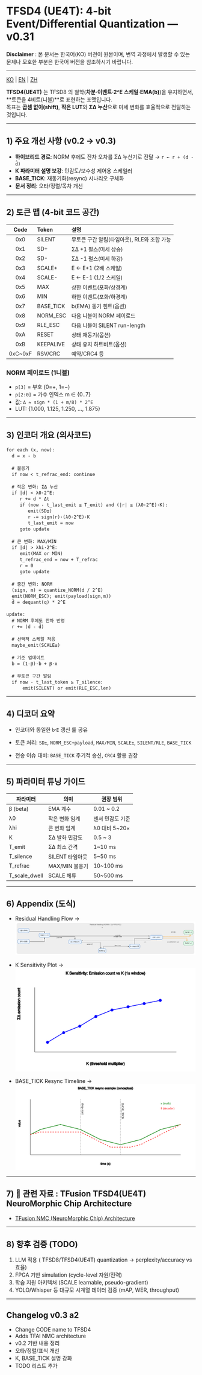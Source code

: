 # TFSD4 (UE4T): 4-bit Event/Differential Quantization — v0.31

**Disclaimer** : 본 문서는 한국어(KO) 버전이 원본이며, 번역 과정에서 발생할 수 있는 문제나 모호한 부분은 한국어 버전을 참조하시기 바랍니다.

---

[KO](ue4t_format_v.0.3.md) | [EN](ue4t_format_v.0.3_en.md) | [ZH](ue4t_format_v.0.3_zh.md)


**TFSD4(UE4T)** 는 TFSD8 의 철학(**차분·이벤트·2^E 스케일·EMA(b)**)을 유지하면서, **토큰을 4비트(니블)**로 표현하는 포맷입니다.  
목표는 **곱셈 없이(shift)**, **작은 LUT**와 **ΣΔ 누산**으로 미세 변화를 효율적으로 전달하는 것입니다.

---

## 1) 주요 개선 사항 (v0.2 → v0.3)

- **하이브리드 경로**: NORM 후에도 잔차 오차를 ΣΔ 누산기로 전달 → `r ← r + (d - d̂)`
- **K 파라미터 설명 보강**: 민감도/보수성 제어용 스케일러
- **BASE_TICK**: 재동기화(resync) 시나리오 구체화
- **문서 정리**: 오타/정렬/목차 개선

---

## 2) 토큰 맵 (4-bit 코드 공간)

| Code | Token      | 설명 |
|:---:|:-----------|:-----|
| 0x0 | SILENT     | 무토큰 구간 알림(타임아웃), RLE와 조합 가능 |
| 0x1 | SD+        | ΣΔ +1 펄스(미세 상승) |
| 0x2 | SD-        | ΣΔ -1 펄스(미세 하강) |
| 0x3 | SCALE+     | E ← E+1 (2배 스케일) |
| 0x4 | SCALE-     | E ← E-1 (1/2 스케일) |
| 0x5 | MAX        | 상한 이벤트(포화/상경계) |
| 0x6 | MIN        | 하한 이벤트(포화/하경계) |
| 0x7 | BASE_TICK  | b(EMA) 동기 힌트(옵션) |
| 0x8 | NORM_ESC   | 다음 니블이 NORM 페이로드 |
| 0x9 | RLE_ESC    | 다음 니블이 SILENT run-length |
| 0xA | RESET      | 상태 재동기(옵션) |
| 0xB | KEEPALIVE  | 상태 유지 하트비트(옵션) |
| 0xC~0xF | RSV/CRC | 예약/CRC4 등 |

### NORM 페이로드 (1니블)
- `p[3]` = 부호 (0=+, 1=−)  
- `p[2:0]` = 가수 인덱스 m ∈ {0..7}  
- 값: `Δ ≈ sign * (1 + m/8) * 2^E`  
- LUT: {1.000, 1.125, 1.250, …, 1.875}

---

## 3) 인코더 개요 (의사코드)

```text
for each (x, now):
  d = x - b

  # 불응기
  if now < t_refrac_end: continue

  # 작은 변화: ΣΔ 누산
  if |d| < λ0·2^E:
     r += d * Δt
     if (now - t_last_emit ≥ T_emit) and (|r| ≥ (λ0·2^E)·K):
        emit(SD±)
        r -= sign(r)·(λ0·2^E)·K
        t_last_emit = now
     goto update

  # 큰 변화: MAX/MIN
  if |d| > λhi·2^E:
     emit(MAX or MIN)
     t_refrac_end = now + T_refrac
     r = 0
     goto update

  # 중간 변화: NORM
  (sign, m) = quantize_NORM(d / 2^E)
  emit(NORM_ESC); emit(payload(sign,m))
  d̂ = dequant(q) * 2^E

update:
  # NORM 후에도 잔차 반영
  r += (d - d̂)

  # 선택적 스케일 적응
  maybe_emit(SCALE±)

  # 기준 업데이트
  b = (1-β)·b + β·x

  # 무토큰 구간 알림
  if now - t_last_token ≥ T_silence:
      emit(SILENT) or emit(RLE_ESC,len)
```

---
## 4) 디코더 요약

- 인코더와 동일한 `b`·`E` 갱신 룰 공유

- 토큰 처리: `SD±`, `NORM_ESC+payload`, `MAX/MIN`, `SCALE±`, `SILENT/RLE`, `BASE_TICK`

- 전송 이슈 대비: `BASE_TICK` 주기적 송신, `CRC4` 활용 권장

---
## 5) 파라미터 튜닝 가이드

| 파라미터            | 의미          | 권장 범위        |
| --------------- | ----------- | ------------ |
| β (beta)        | EMA 계수      | 0.01 \~ 0.2  |
| λ0              | 작은 변화 임계    | 센서 민감도 기준    |
| λhi             | 큰 변화 임계     | λ0 대비 5\~20× |
| K               | ΣΔ 발화 민감도   | 0.5 \~ 3     |
| T\_emit         | ΣΔ 최소 간격    | 1\~10 ms     |
| T\_silence      | SILENT 타임아웃 | 5\~50 ms     |
| T\_refrac       | MAX/MIN 불응기 | 10\~100 ms   |
| T\_scale\_dwell | SCALE 체류    | 50\~500 ms   |

---
## 6) Appendix (도식)

- Residual Handling Flow → ![appendix_A_flow.svg](diagrams/appendix_A_flow.svg)

- K Sensitivity Plot → ![appendix_B_K_sensitivity.svg](diagrams/appendix_B_K_sensitivity.svg)

- BASE_TICK Resync Timeline → ![appendix_C_BASE_TICK_resync.svg](diagrams/appendix_C_BASE_TICK_resync.svg)

---

## 7) 📎 관련 자료 : TFusion TFSD4(UE4T) NeuroMorphic Chip Architecture
- [TFusion NMC (NeuroMorphic Chip) Architecture](ue4t_nmc/TFAI_NMC_Architecture.md)

---
## 8) 향후 검증 (TODO)
  1. LLM 적용 ( TFSD8/TFSD4(UE4T) quantization → perplexity/accuracy vs 효율)
  2. FPGA 기반 simulation (cycle-level 자원/전력)
  3. 학습 지원 아키텍처 (SCALE learnable, pseudo-gradient)
  4. YOLO/Whisper 등 대규모 시계열 데이터 검증 (mAP, WER, throughput)
---

## Changelog v0.3 a2
- Change CODE name to TFSD4
- Adds TFAI NMC architecture
- v0.2 기반 내용 정리
- 오타/정렬/표식 개선
- K, BASE_TICK 설명 강화
- TODO 리스트 추가